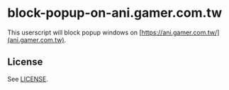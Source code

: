 # block-popup-on-ani.gamer.com.tw

This userscript will block popup windows on [https://ani.gamer.com.tw/](ani.gamer.com.tw).

## License

See [LICENSE](LICENSE).
